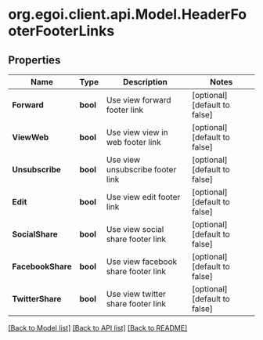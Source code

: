 
# org.egoi.client.api.Model.HeaderFooterFooterLinks

## Properties

Name | Type | Description | Notes
------------ | ------------- | ------------- | -------------
**Forward** | **bool** | Use view forward footer link | [optional] [default to false]
**ViewWeb** | **bool** | Use view view in web footer link | [optional] [default to false]
**Unsubscribe** | **bool** | Use view unsubscribe footer link | [optional] [default to false]
**Edit** | **bool** | Use view edit footer link | [optional] [default to false]
**SocialShare** | **bool** | Use view social share footer link | [optional] [default to false]
**FacebookShare** | **bool** | Use view facebook share footer link | [optional] [default to false]
**TwitterShare** | **bool** | Use view twitter share footer link | [optional] [default to false]

[[Back to Model list]](../README.md#documentation-for-models)
[[Back to API list]](../README.md#documentation-for-api-endpoints)
[[Back to README]](../README.md)

